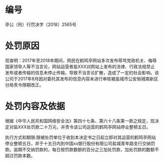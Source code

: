 # 编号

亭公（刑）行罚决字〔2018〕2565号

# 处罚原因

现查明：2017年至2018年期间，网民在鹤鸣亭网站多次发布辱骂党政机关、侮辱国家领导人等不当言论，网站运营者盐XXX对网站上发布的法律、行政法规禁止发布或者传输的信息未停止传输，导致不当言论扩散，造成了一定的社会影响。该公司于2017年8月因对委托其发布的信息内容未进行审核被盐城市公安局城南新区分局责令限期改正。

# 处罚内容及依据

根据《中华人民共和国网络安全法》第四十七条、第六十八条第一款之规定，现决定对盐XXX处罚款二十万元，并责令该公司运营的鹤鸣亭网站停业整顿五日。

执行方式和期限:限被处罚单位于收到本决定书之日起立即对其运营的鹤鸣亭网站停业整顿五日，并于十五日内到中国xx银行股份有限公司盐城青年路支行交纳罚款。逾期不交纳罚款的，每日按罚款数额的百分之三加处罚款，加处罚款的数额不超过罚款本数。